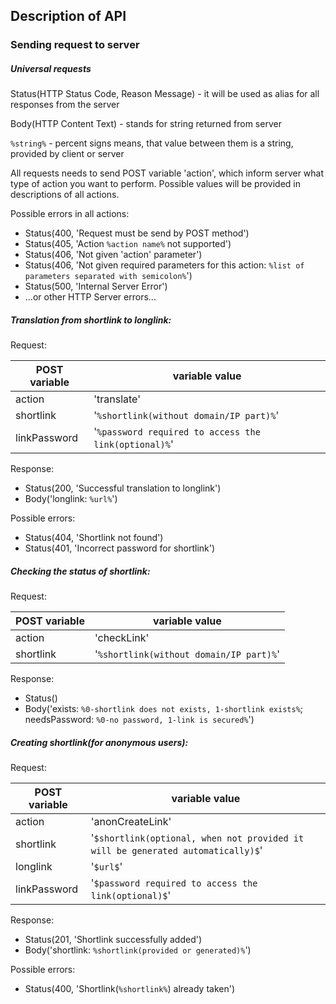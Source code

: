 ## Description of API

### Sending request to server

##### Universal requests
Status(HTTP Status Code, Reason Message) - it will be used as alias for all responses from the server

Body(HTTP Content Text) - stands for string returned from server

`%string%` - percent signs means, that value between them is a string, provided by client or server

All requests needs to send POST variable 'action', which inform server what type of action you want to perform. Possible values will be provided in descriptions of all actions.

Possible errors in all actions:
- Status(400, 'Request must be send by POST method')
- Status(405, 'Action `%action name%` not supported')
- Status(406, 'Not given 'action' parameter')
- Status(406, 'Not given required parameters for this action: `%list of parameters separated with semicolon%`')
- Status(500, 'Internal Server Error')
- ...or other HTTP Server errors...

##### Translation from shortlink to longlink:

Request:

| POST variable | variable value |
| --- | --- |
| action | 'translate' |
| shortlink | '`%shortlink(without domain/IP part)%`' |
| linkPassword | '`%password required to access the link(optional)%`' |

Response:
- Status(200, 'Successful translation to longlink')
- Body('longlink: `%url%`')

Possible errors:
- Status(404, 'Shortlink not found')
- Status(401, 'Incorrect password for shortlink')

##### Checking the status of shortlink:
Request:

| POST variable | variable value |
| --- | --- |
| action | 'checkLink' |
| shortlink | '`%shortlink(without domain/IP part)%`' |

Response:
- Status()
- Body('exists: `%0-shortlink does not exists, 1-shortlink exists%`; needsPassword: `%0-no password, 1-link is secured%`')

##### Creating shortlink(for anonymous users):
Request:

| POST variable | variable value |
| --- | --- |
| action | 'anonCreateLink' |
| shortlink | '`$shortlink(optional, when not provided it will be generated automatically)$`' |
| longlink | '`$url$`' |
| linkPassword | '`$password required to access the link(optional)$`' |

Response:
- Status(201, 'Shortlink successfully added')
- Body('shortlink: `%shortlink(provided or generated)%`')

Possible errors:
- Status(400, 'Shortlink(`%shortlink%`) already taken')
